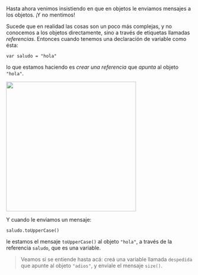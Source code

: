Hasta ahora venimos insistiendo en que en objetos le enviamos mensajes a los objetos. ¡Y no mentimos!

Sucede que en realidad las cosas son un poco más complejas, y no conocemos a los objetos directamente, sino a través de etiquetas llamadas _referencias_. Entonces cuando tenemos una declaración de variable como ésta: 

```wollok
var saludo = "hola"
```

lo que estamos haciendo es _crear una referencia_ que _apunta_ al objeto `"hola"`.


<img src="https://github.com/pdep-utn/mumuki-guia-wollok-referencias/raw/master/assets/unaReferencia.png" width="350"/>


Y cuando le enviamos un mensaje: 

```wollok
saludo.toUpperCase()
```

le estamos el mensaje `toUpperCase()` al objeto `"hola"`, a través de la referencia `saludo`, que es una variable. 


> Veamos si se entiende hasta acá: creá una variable llamada `despedida` que apunte al objeto `"adios"`, y enviale el mensaje `size()`. 
